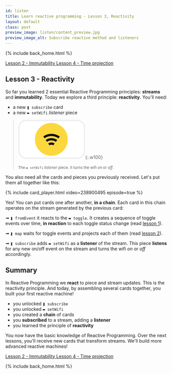```yaml
---
id: listen
title: Learn reactive programming - Lesson 3, Reactivity
layout: default
class: post
preview_image: listen/content_preview.jpg
preview_image_alt: Subscribe reactive method and listeners
---
```


{% include back_home.html %}

<a class="ui basic tiny button" href="/map">
    <i class="arrow left icon"></i> Lesson 2 - Immutability
</a>
<a class="ui basic tiny button" href="/delay">
    Lesson 4 - Time projection <i class="arrow right icon"></i>
</a>

## Lesson 3 - Reactivity

So far you learned 2 essential Reactive Programming principles: **streams** and **immutability**. Today we explore a third principle: **reactivity**. You'll need:

* a new `❚ subscribe` card 
* a new `▬ setWifi` _listener_ piece


> ![](img/listen/wifi.png){:.w100}
>
> <small>The `▬ setWifi` _listener_ piece. It turns the wifi _on_ or _off_.</small>

You also need all the cards and pieces you previously received. Let's put them all together like this:

{% include card_player.html video=238900495 episode=true %}

Yes! You can put cards one after another, **in a chain**. Each card in this chain operates on the stream generated by the previous card:

➟ `❚ fromEvent` it reacts to the `▬ toggle`. It creates a sequence of toggle events over time, **in reaction** to each toggle status change (read [lesson 1](/fromEvent)).

➟ `❚ map` waits for toggle events and projects each of them (read [lesson 2](/map)).

➟ `❚ subscribe` adds `▬ setWifi` as a **listener** of the stream. This piece **listens** for any new on/off event on the stream and turns the wifi _on_ or _off_ accordingly.

## Summary

In Reactive Programming we **react** to piece and stream updates. This is the reactivity principle. And today, by assembling several cards together, you built your first reactive machine!

* you unlocked `❚ subscribe`
* you unlocked `▬ setWifi`
* you created a **chain** of cards
* you **subscribed** to a stream, adding a **listener**
* you learned the principle of **reactivity**

You now have the basic knowledge of Reactive Programming. Over the next lessons, you'll receive new cards that transform streams. We'll build more advanced reactive machines!



<a class="ui basic tiny button" href="/map">
    <i class="arrow left icon"></i> Lesson 2 - Immutability
</a>
<a class="ui basic tiny button" href="/delay">
    Lesson 4 - Time projection <i class="arrow right icon"></i>
</a>

{% include back_home.html %}